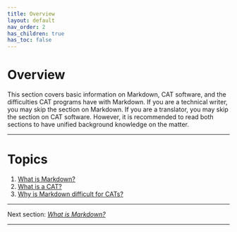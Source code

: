 ```yaml
---
title: Overview
layout: default
nav_order: 2
has_children: true
has_toc: false
---
```

Overview
===

This section covers basic information on Markdown, CAT software, and the difficulties CAT programs have with Markdown. If you are a technical writer, you may skip the section on Markdown. If you are a translator, you may skip the section on CAT software. However, it is recommended to read both sections to have unified background knowledge on the matter.

---
# Topics

1. [What is Markdown?](ref-markdown)
2. [What is a CAT?](ref-cat)
3. [Why is Markdown difficult for CATs?](ref-why-md-difficult)

---

Next section: [*What is Markdown?*](ref-markdown)

---